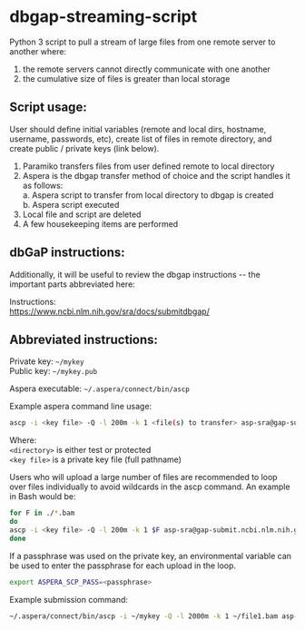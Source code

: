 # dbgap-streaming-script  
Python 3 script to pull a stream of large files from one remote server to another where:   
1. the remote servers cannot directly communicate with one another  
2. the cumulative size of files is greater than local storage  

## Script usage:  
User should define initial variables (remote and local dirs, hostname, username, passwords, etc), create list of files in remote directory, and create public / private keys (link below).    

1. Paramiko transfers files from user defined remote to local directory 
2. Aspera is the dbgap transfer method of choice and the script handles it as follows:  
a. Aspera script to transfer from local directory to dbgap is created  
b. Aspera script executed  
3. Local file and script are deleted  
4. A few housekeeping items are performed 

## dbGaP instructions:  
Additionally, it will be useful to review the dbgap instructions -- the important parts abbreviated here:

Instructions:  
https://www.ncbi.nlm.nih.gov/sra/docs/submitdbgap/  

## Abbreviated instructions:  
Private key: ```~/mykey```  
Public key: ```~/mykey.pub```  

Aspera executable: ```~/.aspera/connect/bin/ascp```  

Example aspera command line usage:  
```bash
ascp -i <key file> -Q -l 200m -k 1 <file(s) to transfer> asp-sra@gap-submit.ncbi.nlm.nih.gov:<directory>
```  
Where:  
```<directory>``` is either test or protected  
```<key file>``` is a private key file (full pathname)

Users who will upload a large number of files are recommended to loop over files individually to avoid wildcards in the ascp command. 
An example in Bash would be:  
```bash
for F in ./*.bam
do
ascp -i <key file> -Q -l 200m -k 1 $F asp-sra@gap-submit.ncbi.nlm.nih.gov:<directory>
done
```
 
If a passphrase was used on the private key, an environmental variable can be used to enter the passphrase for each upload in the loop.  
```bash
export ASPERA_SCP_PASS=<passphrase>
```

Example submission command:  
```bash
~/.aspera/connect/bin/ascp -i ~/mykey -Q -l 2000m -k 1 ~/file1.bam asp-sra@gap-submit.ncbi.nlm.nih.gov:/protected
```  
